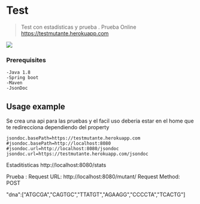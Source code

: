 # Test
> Test con estadísticas y prueba .
Prueba Online
https://testmutante.herokuapp.com

![](https://images-na.ssl-images-amazon.com/images/S/cmx-images-prod/StoryArc/1504/1504._SX400_QL80_TTD_.jpg)

### Prerequisites

```
-Java 1.8 
-Spring boot
-Maven
-JsonDoc
```

## Usage example

Se crea una api para las pruebas y el facil uso deberia estar en el home que te redirecciona dependiendo del property 
```
jsondoc.basePath=https://testmutante.herokuapp.com
#jsondoc.basePath=http://localhost:8080
#jsondoc.url=http://localhost:8080/jsondoc
jsondoc.url=https://testmutante.herokuapp.com/jsondoc
```

Estaditisticas
http://localhost:8080/stats

Prueba :
Request URL: http://localhost:8080/mutant/
Request Method: POST

"dna":["ATGCGA","CAGTGC","TTATGT","AGAAGG","CCCCTA","TCACTG"]





